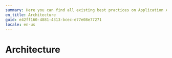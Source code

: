 ```yaml
---
summary: Here you can find all existing best practices on Application Architecture.
en_title: Architecture
guid: e42ff160-4881-4313-bcec-e77e08e77271
locale: en-us
---
```

# Architecture

